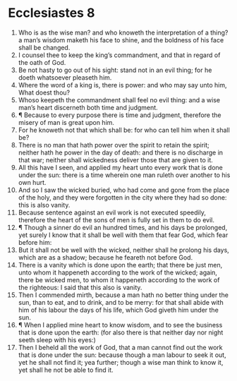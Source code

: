 ﻿# Ecclesiastes  8
1. Who is as the wise man? and who knoweth the interpretation of a thing? a man’s wisdom maketh his face to shine, and the boldness of his face shall be changed. 
2. I counsel thee to keep the king’s commandment, and that in regard of the oath of God. 
3. Be not hasty to go out of his sight: stand not in an evil thing; for he doeth whatsoever pleaseth him. 
4. Where the word of a king is, there is power: and who may say unto him, What doest thou? 
5. Whoso keepeth the commandment shall feel no evil thing: and a wise man’s heart discerneth both time and judgment. 
6. ¶ Because to every purpose there is time and judgment, therefore the misery of man is great upon him. 
7. For he knoweth not that which shall be: for who can tell him when it shall be? 
8. There is no man that hath power over the spirit to retain the spirit; neither hath he power in the day of death: and there is no discharge in that war; neither shall wickedness deliver those that are given to it. 
9. All this have I seen, and applied my heart unto every work that is done under the sun: there is a time wherein one man ruleth over another to his own hurt. 
10. And so I saw the wicked buried, who had come and gone from the place of the holy, and they were forgotten in the city where they had so done: this is also vanity. 
11. Because sentence against an evil work is not executed speedily, therefore the heart of the sons of men is fully set in them to do evil. 
12. ¶ Though a sinner do evil an hundred times, and his days be prolonged, yet surely I know that it shall be well with them that fear God, which fear before him: 
13. But it shall not be well with the wicked, neither shall he prolong his days, which are as a shadow; because he feareth not before God. 
14. There is a vanity which is done upon the earth; that there be just men, unto whom it happeneth according to the work of the wicked; again, there be wicked men, to whom it happeneth according to the work of the righteous: I said that this also is vanity. 
15. Then I commended mirth, because a man hath no better thing under the sun, than to eat, and to drink, and to be merry: for that shall abide with him of his labour the days of his life, which God giveth him under the sun. 
16. ¶ When I applied mine heart to know wisdom, and to see the business that is done upon the earth: (for also there is that neither day nor night seeth sleep with his eyes:) 
17. Then I beheld all the work of God, that a man cannot find out the work that is done under the sun: because though a man labour to seek it out, yet he shall not find it; yea further; though a wise man think to know it, yet shall he not be able to find it. 
